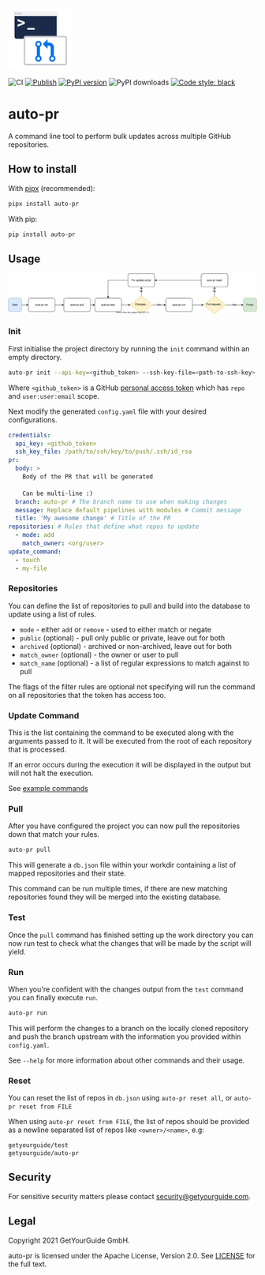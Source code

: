 <img width="128" src="https://github.com/getyourguide/auto-pr/raw/master/img/logo.svg" alt="auto-pr logo" />

![CI](https://github.com/getyourguide/auto-pr/workflows/CI/badge.svg)
[![Publish](https://github.com/getyourguide/auto-pr/actions/workflows/publish.yml/badge.svg)](https://github.com/getyourguide/auto-pr/actions/workflows/publish.yml)
[![PyPI version](https://badge.fury.io/py/auto-pr.svg)](https://badge.fury.io/py/auto-pr)
![PyPI downloads](https://img.shields.io/pypi/dm/auto-pr)
[![Code style: black](https://img.shields.io/badge/code%20style-black-000000.svg)](https://github.com/psf/black)

# auto-pr

A command line tool to perform bulk updates across multiple GitHub repositories.

## How to install

With [pipx](https://pipxproject.github.io/pipx/) (recommended):

```bash
pipx install auto-pr
```
With pip:

```bash
pip install auto-pr
```

## Usage

[![Usage](https://github.com/getyourguide/auto-pr/raw/master/img/workflow.svg)](https://github.com/getyourguide/auto-pr/raw/master/img/workflow.svg)

### Init

First initialise the project directory by running the `init` command within an empty directory.

```bash
auto-pr init --api-key=<github_token> --ssh-key-file=<path-to-ssh-key>
```

Where `<github_token>` is a GitHub [personal access token](https://github.com/settings/tokens) which has `repo` and `user:user:email` scope.

Next modify the generated `config.yaml` file with your desired configurations.

```yaml
credentials:
  api_key: <github_token>
  ssh_key_file: /path/to/ssh/key/to/push/.ssh/id_rsa
pr:
  body: >
    Body of the PR that will be generated

    Can be multi-line :)
  branch: auto-pr # The branch name to use when making changes
  message: Replace default pipelines with modules # Commit message
  title: 'My awesome change' # Title of the PR
repositories: # Rules that define what repos to update
  - mode: add
    match_owner: <org/user>
update_command:
  - touch
  - my-file
```

### Repositories

You can define the list of repositories to pull and build into the database to update using a list of rules.

-   `mode` - either `add` or `remove` - used to either match or negate
-   `public` (optional) - pull only public or private, leave out for both
-   `archived` (optional) -  archived or non-archived, leave out for both
-   `match_owner` (optional) - the owner or user to pull
-   `match_name` (optional) - a list of regular expressions to match against to pull

The flags of the filter rules are optional not specifying will run the command on all repositories that the token has access too.

### Update Command

This is the list containing the command to be executed along with the arguments passed to it. It will be executed from
the root of each repository that is processed.

If an error occurs during the execution it will be displayed in the output but will not halt the execution.

See [example commands](docs/examples.md#commands)

### Pull

After you have configured the project you can now pull the repositories down that match your rules.

```bash
auto-pr pull
```

This will generate a `db.json` file within your workdir containing a list of mapped repositories and their state.

This command can be run multiple times, if there are new matching repositories found they will be merged into the existing database.

### Test

Once the `pull` command has finished setting up the work directory you can now run test to check what the changes that will be made by the script will yield.

### Run

When you're confident with the changes output from the `test` command you can finally execute `run`.

```bash
auto-pr run
```

This will perform the changes to a branch on the locally cloned repository and push the branch upstream with the information you provided within `config.yaml`.

See `--help` for more information about other commands and their  usage.

### Reset
You can reset the list of repos in `db.json` using `auto-pr reset all`, or `auto-pr reset from FILE`

When using `auto-pr reset from FILE`, the list of repos should be provided as a newline separated list of repos like `<owner>/<name>`, e.g:

```text
getyourguide/test
getyourguide/auto-pr
```

## Security

For sensitive security matters please contact [security@getyourguide.com](mailto:security@getyourguide.com).

## Legal

Copyright 2021 GetYourGuide GmbH.

auto-pr is licensed under the Apache License, Version 2.0. See [LICENSE](LICENSE) for the full text.
